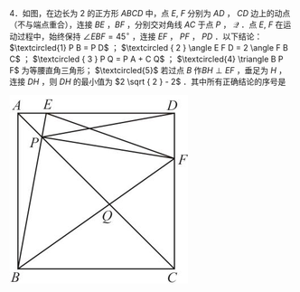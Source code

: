 4．如图，在边长为 2 的正方形 $A B C D$ 中，点 $E , \ F$ 分别为 $A D$ ， $C D$ 边上的动点（不与端点重合），连接 $B E$ ，$B F$ ，分别交对角线 $A C$ 于点 $P$ ， $\mathcal { Q }$ ．点 $E , \ F$ 在运动过程中，始终保持 $\angle E B F = 4 5 ^ { \circ }$ ，连接 $E F$ ， $P F$ ， $P D$ ．以下结论： $\textcircled{1} P B = P D$ ； $\textcircled { 2 } \angle E F D = 2 \angle F B C$ ； $\textcircled { 3 } P Q = P A + C Q$ ； $\textcircled{4} \triangle B P F$ 为等腰直角三角形； $\textcircled{5}$ 若过点 $B$ 作$B H \perp E F$ ，垂足为 $H$ ，连接 $D H$ ，则 $D H$ 的最小值为 $2 \sqrt { 2 } - 2$ ．其中所有正确结论的序号是

![](<../../qs_image_DB/专题1-5_正方形基本型·母题溯源（解析版）_/bcda5edaea55931c2acdd1a5c59fa2c2dbfc97f1aa7be25b619a45c2f2a4773c.jpg>)
